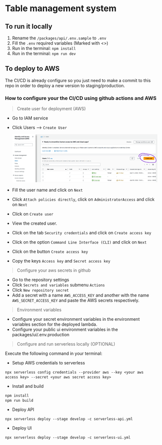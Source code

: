 # Table management system

## To run it locally

1. Rename the `/packages/api/.env.sample` to `.env`
2. Fill the `.env` required variables (Marked with <>)
3. Run in the terminal: ```npm install```
4. Run in the terminal: ```npm run dev```

## To deploy to AWS

The CI/CD is already configure so you just need to make a commit to this repo in order to deploy a new version to staging/production.

### How to configure your the CI/CD using github actions and AWS

> Create user for deployment (AWS)

- Go to IAM service
- Click Users --> `Create User`

   ![image info](readme-assets/create-user.png)

- Fill the user name and click on `Next`
- Click `Attach policies directly`, click on `AdministratorAccess` and click on `Next`
- Click on `Create user`
- View the created user.
- Click on the tab `Security credentials` and click on `Create access key`
- Click on the option `Command Line Interface (CLI)` and click on `Next`
- Click on the button `Create access key`
- Copy the keys `Access key` and `Secret access key`

> Configure your aws secrets in github

- Go to the repository settings
- Click `Secrets and variables` submenu `Actions`
- Click `New repository secret`
- Add a secret with a name `AWS_ACCESS_KEY` and another with the name `AWS_SECRET_ACCESS_KEY` and paste the AWS secrets respectively.

> Environment variables

- Configure your secret environment variables in the environment variables section for the deployed lambda.
- Configure your public ui environment variables in the packages/ui/.env.production

> Configure and run serverless locally (OPTIONAL)

Execute the following command in your terminal:

- Setup AWS credentials to serverless

```shell
npx serverless config credentials --provider aws --key <your aws access key> --secret <your aws secret access key>
```

- Install and build

```shell
npm install
npm run build
```

- Deploy API

```shell
npx serverless deploy --stage develop -c serverless-api.yml
```

- Deploy UI

```shell
npx serverless deploy --stage develop -c serverless-ui.yml
```
